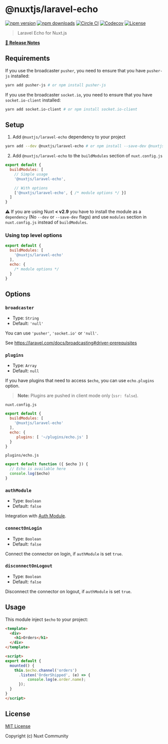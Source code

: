 # @nuxtjs/laravel-echo

[![npm version][npm-version-src]][npm-version-href]
[![npm downloads][npm-downloads-src]][npm-downloads-href]
[![Circle CI][circle-ci-src]][circle-ci-href]
[![Codecov][codecov-src]][codecov-href]
[![License][license-src]][license-href]

> Laravel Echo for Nuxt.js

[📖 **Release Notes**](./CHANGELOG.md)

## Requirements

If you use the broadcaster `pusher`, you need to ensure that you have `pusher-js` installed:

```bash
yarn add pusher-js # or npm install pusher-js
```

If you use the broadcaster `socket.io`, you need to ensure that you have `socket.io-client` installed:

```bash
yarn add socket.io-client # or npm install socket.io-client
```

## Setup

1. Add `@nuxtjs/laravel-echo` dependency to your project

```bash
yarn add --dev @nuxtjs/laravel-echo # or npm install --save-dev @nuxtjs/laravel-echo
```

2. Add `@nuxtjs/laravel-echo` to the `buildModules` section of `nuxt.config.js`

```js
export default {
  buildModules: [
    // Simple usage
    '@nuxtjs/laravel-echo',

    // With options
    ['@nuxtjs/laravel-echo', { /* module options */ }]
  ]
}
```

:warning: If you are using Nuxt **< v2.9** you have to install the module as a `dependency` (No `--dev` or `--save-dev` flags) and use `modules` section in `nuxt.config.js` instead of `buildModules`.

### Using top level options

```js
export default {
  buildModules: [
    '@nuxtjs/laravel-echo'
  ],
  echo: {
    /* module options */
  }
}
```

## Options

### `broadcaster`

- Type: `String`
- Default: `'null'`

You can use `'pusher'`, `'socket.io'` or `'null'`.

See https://laravel.com/docs/broadcasting#driver-prerequisites

### `plugins`

- Type: `Array`
- Default: `null`

If you have plugins that need to access `$echo`, you can use `echo.plugins` option.

> **Note:** Plugins are pushed in client mode only (`ssr: false`).

`nuxt.config.js`

```js
export default {
  buildModules: [
    '@nuxtjs/laravel-echo'
  ],
  echo: {
     plugins: [ '~/plugins/echo.js' ]
  }
}
```

`plugins/echo.js`

```js
export default function ({ $echo }) {
  // Echo is available here
  console.log($echo)
}
```

### `authModule`

- Type: `Boolean`
- Default: `false`

Integration with [Auth Module](https://github.com/nuxt-community/auth-module).

### `connectOnLogin`

- Type: `Boolean`
- Default: `false`

Connect the connector on login, if `authModule` is set `true`.

### `disconnectOnLogout`

- Type: `Boolean`
- Default: `false`

Disconnect the connector on logout, if `authModule` is set `true`.

## Usage

This module inject `$echo` to your project:

```html
<template>
  <div>
    <h1>Orders</h1>
  </div>
</template>

<script>
export default {
  mounted() {
    this.$echo.channel('orders')
      .listen('OrderShipped', (e) => {
          console.log(e.order.name);
      });
  }
}
</script>
```

## License

[MIT License](./LICENSE)

Copyright (c) Nuxt Community

<!-- Badges -->
[npm-version-src]: https://img.shields.io/npm/v/@nuxtjs/laravel-echo/latest.svg?style=flat-square
[npm-version-href]: https://npmjs.com/package/@nuxtjs/laravel-echo

[npm-downloads-src]: https://img.shields.io/npm/dt/@nuxtjs/laravel-echo.svg?style=flat-square
[npm-downloads-href]: https://npmjs.com/package/@nuxtjs/laravel-echo

[circle-ci-src]: https://img.shields.io/circleci/project/github/nuxt-community/laravel-echo.svg?style=flat-square
[circle-ci-href]: https://circleci.com/gh/nuxt-community/laravel-echo

[codecov-src]: https://img.shields.io/codecov/c/github/nuxt-community/laravel-echo.svg?style=flat-square
[codecov-href]: https://codecov.io/gh/nuxt-community/laravel-echo

[license-src]: https://img.shields.io/npm/l/@nuxtjs/laravel-echo.svg?style=flat-square
[license-href]: https://npmjs.com/package/@nuxtjs/laravel-echo
